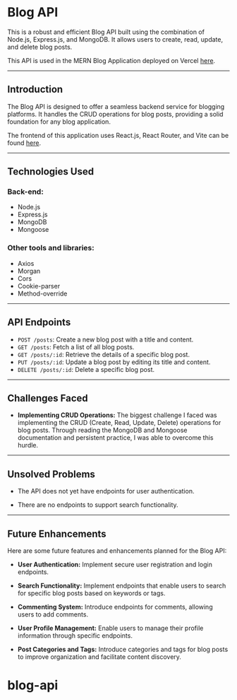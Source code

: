 # Blog API

This is a robust and efficient Blog API built using the combination of Node.js, Express.js, and MongoDB. It allows users to create, read, update, and delete blog posts.

This API is used in the MERN Blog Application deployed on Vercel [here](https://imani-blog.vercel.app/).

---
## Introduction

The Blog API is designed to offer a seamless backend service for blogging platforms. It handles the CRUD operations for blog posts, providing a solid foundation for any blog application.

The frontend of this application uses React.js, React Router, and Vite can be found [here](https://github.com/imanidev/a-blog-app).

----

## Technologies Used

### Back-end:
  - Node.js
  - Express.js
  - MongoDB
  - Mongoose

### Other tools and libraries:
  - Axios
  - Morgan
  - Cors
  - Cookie-parser
  - Method-override

---
## API Endpoints

- `POST /posts`: Create a new blog post with a title and content.
- `GET /posts`: Fetch a list of all blog posts.
- `GET /posts/:id`: Retrieve the details of a specific blog post.
- `PUT /posts/:id`: Update a blog post by editing its title and content.
- `DELETE /posts/:id`: Delete a specific blog post.

---
## Challenges Faced

- **Implementing CRUD Operations:** The biggest challenge I faced was implementing the CRUD (Create, Read, Update, Delete) operations for blog posts. Through reading the MongoDB and Mongoose documentation and persistent practice, I was able to overcome this hurdle.
---
## Unsolved Problems

- The API does not yet have endpoints for user authentication.

- There are no endpoints to support search functionality.
---
## Future Enhancements

Here are some future features and enhancements planned for the Blog API:

- **User Authentication:** Implement secure user registration and login endpoints.

- **Search Functionality:** Implement endpoints that enable users to search for specific blog posts based on keywords or tags.

- **Commenting System:** Introduce endpoints for comments, allowing users to add comments.

- **User Profile Management:** Enable users to manage their profile information through specific endpoints.

- **Post Categories and Tags:** Introduce categories and tags for blog posts to improve organization and facilitate content discovery.


# blog-api
